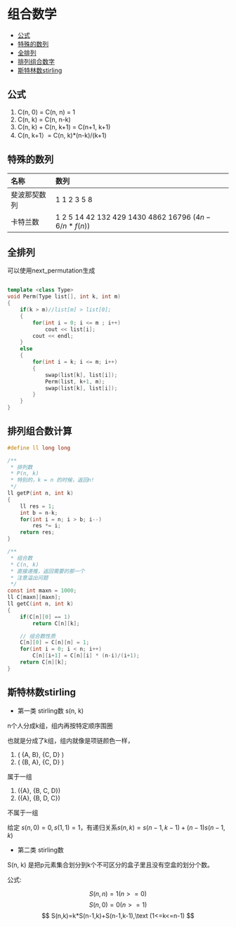 组合数学
===

- [公式](#公式)
- [特殊的数列](#特殊的数列)
- [全排列](#全排列)
- [排列组合数字](#排列组合数字)
- [斯特林数stirling](#斯特林数stirling)


公式
---

1. C(n, 0) = C(n, n) = 1
2. C(n, k) = C(n, n-k)
3. C(n, k) + C(n, k+1) = C(n+1, k+1)
4. C(n, k+1）= C(n, k)*(n-k)/(k+1)

特殊的数列
---

|名称           |数列                                                   |
|:--------------|:------------------------------------------------------|
|斐波那契数列   |1 1 2 3 5 8                                            |
|卡特兰数       |1 2 5 14 42 132 429 1430 4862 16796 ($4n-6/n*f(n)$)    |

全排列
---

可以使用next_permutation生成

```cpp

template <class Type>
void Perm(Type list[], int k, int m)
{
    if(k > m)//list[m] > list[0];
    {
        for(int i = 0; i <= m ; i++)
            cout << list[i];
        cout << endl;
    }
    else
    {
        for(int i = k; i <= m; i++)
        {
            swap(list[k], list[i]);
            Perm(list, k+1, m);
            swap(list[k], list[i]);
        }
    }
}
```

排列组合数计算
---

```c
#define ll long long 

/**
 * 排列数
 * P(n, k)
 * 特别的，k = n 的时候，返回n!
 */
ll getP(int n, int k)
{
    ll res = 1;
    int b = n-k;
    for(int i = n; i > b; i--)
        res *= i;
    return res;
}

/**
 * 组合数
 * C(n, k)
 * 直接递推，返回需要的那一个
 * 注意溢出问题
 */
const int maxn = 1000;
ll C[maxn][maxn];
ll getC(int n, int k)
{
    if(C[n][0] == 1)
        return C[n][k];

    // 组合数性质
    C[n][0] = C[n][n] = 1;
    for(int i = 0; i < n; i++)
        C[n][i+1] = C[n][i] * (n-i)/(i+1);
    return C[n][k];
}

```

斯特林数stirling
---

- 第一类 stirling数 s(n, k)

n个人分成k组，组内再按特定顺序围圈

也就是分成了k组，组内就像是项链颜色一样，

1. ( {A, B}, {C, D} )
2. ( {B, A}, {C, D} ) 

属于一组

1. ({A}, {B, C, D})
2. ({A}, {B, D, C})

不属于一组

给定 $s(n,0)=0,s(1,1)=1$，有递归关系$s(n,k)=s(n-1,k-1) + (n-1) s(n-1,k)$



- 第二类 stirling数 

S(n, k) 是把p元素集合划分到k个不可区分的盒子里且没有空盒的划分个数。

公式:

$$ S(n, n) = 1 (n >= 0) $$
$$ S(n, 0) = 0 (n >= 1) $$
$$ S(n,k)=k*S(n-1,k)+S(n-1,k-1),\text (1<=k<=n-1) $$
